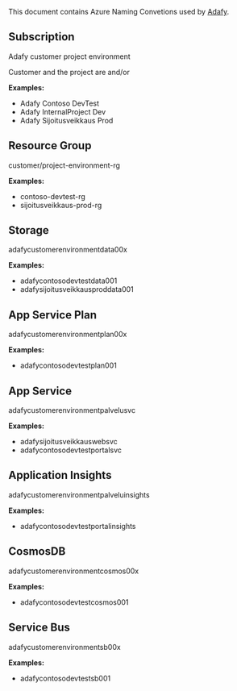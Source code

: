 This document contains Azure Naming Convetions used by [Adafy](https://adafy.com).

## Subscription

Adafy customer project environment

Customer and the project are and/or

**Examples:**

* Adafy Contoso DevTest
* Adafy InternalProject Dev
* Adafy Sijoitusveikkaus Prod

## Resource Group

customer/project-environment-rg

**Examples:**

* contoso-devtest-rg
* sijoitusveikkaus-prod-rg

## Storage

adafycustomerenvironmentdata00x

**Examples:**

* adafycontosodevtestdata001
* adafysijoitusveikkausproddata001

## App Service Plan

adafycustomerenvironmentplan00x

**Examples:**

* adafycontosodevtestplan001

## App Service

adafycustomerenvironmentpalvelusvc

**Examples:**

* adafysijoitusveikkauswebsvc
* adafycontosodevtestportalsvc

## Application Insights

adafycustomerenvironmentpalveluinsights

**Examples:**

* adafycontosodevtestportalinsights

## CosmosDB

adafycustomerenvironmentcosmos00x

**Examples:**

* adafycontosodevtestcosmos001

## Service Bus

adafycustomerenvironmentsb00x

**Examples:**

* adafycontosodevtestsb001
